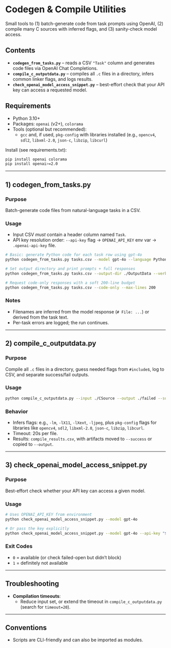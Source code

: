 # Codegen & Compile Utilities

Small tools to (1) batch-generate code from task prompts using OpenAI, (2) compile many C sources with inferred flags, and (3) sanity-check model access.

## Contents
- **`codegen_from_tasks.py`** – reads a CSV `"Task"` column and generates code files via OpenAI Chat Completions.
- **`compile_c_outputdata.py`** – compiles all `.c` files in a directory, infers common linker flags, and logs results.
- **`check_openai_model_access_snippet.py`** – best-effort check that your API key can access a requested model.

## Requirements
- Python 3.10+
- Packages: `openai` (v2+), `colorama`
- Tools (optional but recommended):
  - `gcc` and, if used, `pkg-config` with libraries installed (e.g., `opencv4`, `sdl2`, `libxml-2.0`, `json-c`, `libzip`, `libcurl`)

Install (see requirements.txt):
```bash
pip install openai colorama
pip install openai>=2.0
```

---

## 1) codegen_from_tasks.py

### Purpose
Batch-generate code files from natural-language tasks in a CSV.

### Usage
- Input CSV *must* contain a header column named `Task`.
- API key resolution order: `--api-key` flag → `OPENAI_API_KEY` env var → `.openai-api-key` file.

```bash
# Basic: generate Python code for each task row using gpt-4o
python codegen_from_tasks.py tasks.csv --model gpt-4o --language Python

# Set output directory and print prompts + full responses
python codegen_from_tasks.py tasks.csv --output-dir ./OutputData --verbose

# Request code-only responses with a soft 200-line budget
python codegen_from_tasks.py tasks.csv --code-only --max-lines 200
```

### Notes
- Filenames are inferred from the model response (`# File: ...`) or derived from the task text.
- Per-task errors are logged; the run continues.

---

## 2) compile_c_outputdata.py

### Purpose
Compile all `.c` files in a directory, guess needed flags from `#include`s, log to CSV, and separate success/fail outputs.

### Usage
```bash
python compile_c_outputdata.py --input ./CSource --output ./failed --success ./success
```

### Behavior
- Infers flags: e.g., `-lm`, `-lX11`, `-lXext`, `-ljpeg`, plus `pkg-config` flags for libraries like `opencv4`, `sdl2`, `libxml-2.0`, `json-c`, `libzip`, `libcurl`.
- Timeout: 20s per file.
- Results: `compile_results.csv`, with artifacts moved to `--success` or copied to `--output`.

---

## 3) check_openai_model_access_snippet.py

### Purpose
Best-effort check whether your API key can access a given model.

### Usage
```bash
# Uses OPENAI_API_KEY from environment
python check_openai_model_access_snippet.py --model gpt-4o

# Or pass the key explicitly
python check_openai_model_access_snippet.py --model gpt-4o --api-key "$OPENAI_API_KEY"
```

### Exit Codes
- `0` = available (or check failed-open but didn’t block)
- `1` = definitely not available

---

## Troubleshooting

- **Compilation timeouts**:
  - Reduce input set, or extend the timeout in `compile_c_outputdata.py` (search for `timeout=20`).

---

## Conventions
- Scripts are CLI-friendly and can also be imported as modules.

